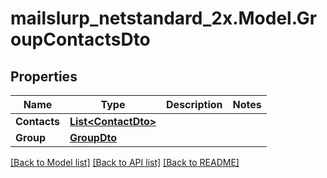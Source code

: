 # mailslurp_netstandard_2x.Model.GroupContactsDto

## Properties

Name | Type | Description | Notes
------------ | ------------- | ------------- | -------------
**Contacts** | [**List&lt;ContactDto&gt;**](ContactDto) |  | 
**Group** | [**GroupDto**](GroupDto) |  | 

[[Back to Model list]](../README#documentation-for-models) [[Back to API list]](../README#documentation-for-api-endpoints) [[Back to README]](../README)

